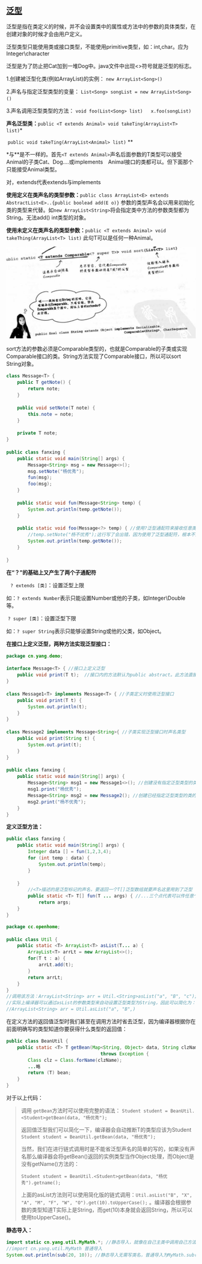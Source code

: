 ## [泛型](https://blog.csdn.net/s10461/article/details/53941091)

泛型是指在类定义的时候，并不会设置类中的属性或方法中的参数的具体类型，在创建对象的时候才会由用户定义。

泛型类型只能使用类或接口类型，不能使用primitive类型，如：int,char。应为Integer\character

泛型是为了防止把Cat加到一堆Dog中。java文件中出现<>符号就是泛型的标志。

1.创建被泛型化类(例如ArrayList)的实例： `new ArrayList<Song>()`

2.声名与指定泛型类型的变量： `List<Song> songList = new ArrayList<Song>()`

3.声名调用泛型类型的方法： `void foo(List<Song> list)   x.foo(songList)`

**声名泛型类：**`public <T extends Animal> void takeTing(ArrayList<T> list)`*

​						`public void takeTing(ArrayList<Animal> list)` **

*与**是不一样的。首先`<T extends Animal>`声名后面参数的T类型可以接受Animal的子类Cat、Dog....或implements　Animal接口的类都可以。但下面那个只能接受Animal类型。

对，extends代表extends与implements

**使用定义在类声名的类型参数：**`public class ArrayList<E> extends AbstractList<E>..{public boolead add(E o)}`      参数的类型声名会以用来初始化类的类型来代替。如`new ArrayList<String>`将会指定类中方法的参数类型都为String。无法add() int类型的对象。

**使用未定义在类声名的类型参数：**`public <T extends Animal> void takeThing(ArrayList<T> list)` 此句T可以是任何一种Animal。

![image-20200225100218257](图片\image-20200225100218257.png)

sort方法的参数必须是Comparable类型的，也就是Comparable的子类或实现Comparable接口的类。String方法实现了Comparable<String>接口，所以可以sort String对象。

```java
class Message<T> {
	public T getNote() {
		return note;
	}

	public void setNote(T note) {
		this.note = note;
	}

	private T note;
}

public class fanxing {
	public static void main(String[] args) {
		Message<String> msg = new Message<>();
		msg.setNote("杨优秀");
		fun(msg);
		foo(msg);
	}
    
	public static void fun(Message<String> temp) {
		System.out.println(temp.getNote());
	}
    
	public static void foo(Message<?> temp) { //使用?泛型通配符来接收任意类型。如果不设置泛型类型写成Message temp，那么默认就是Object类型，下一行的setNote任意类型就不会出错，为了不可以任意修改有了通配符。
	    //temp.setNote("杨不优秀");这行写了会出错，因为使用了泛型通配符，根本不知道temp会是什么类型就直接赋值String肯定会出错。使用了泛型通配符后只能get不能set
		System.out.println(temp.getNote());
	}

}
```

**在“？”的基础上又产生了两个子通配符**

​		` ? extends [类]`：设置泛型上限			

​					如：`? extends Number`表示只能设置Number或他的子类，如Integer\Double等。

​		`? super [类]`：设置泛型下限

​					如：`? super String`表示只能够设置String或他的父类，如Object。

**在接口上定义泛型，两种方法实现泛型接口：**

```java
package cn.yang.demo;

interface Message<T> { //接口上定义泛型
	public void print(T t);  //接口内的方法默认为public abstract。此方法直接 ; 结束
}

class Message1<T> implements Message<T> { //子类定义时使用泛型接口
	public void print(T t) {
		System.out.println(t);
	}
}

class Message2 implements Message<String>{ //子类实现泛型接口时声名类型
	public void print(String t) {
		System.out.print(t);
	}
}

public class fanxing {
	public static void main(String[] args) {
		Message<String> msg1 = new Message1<>(); //创建没有指定泛型类型的类的对象
		msg1.print("杨优秀");
		Message<String> msg2 = new Message2(); //创建已经指定泛型类型的类的对象
		msg2.print("杨不优秀");
	}
}

```

**定义泛型方法：**

```java
public class fanxing {
	public static void main(String[] args) {
		Integer data [] = fun(1,2,3,4);
		for (int temp : data) {
			System.out.println(temp);
		}

	}
		//<T>描述的是泛型标记的声名，要返回一个T[]泛型数组就要声名这里用到了泛型
		public static <T> T[] fun(T ... args) { //...三个点代表可以传任意个参数，包括数组。但可变参数必须在最后，要不然无法分别普通参数。并一个方法只能设置一个可变参数
			return args;
	}
}

```

```java
package cc.openhome;

public class Util {    
    public static <T> ArrayList<T> asList(T... a) {
        ArrayList<T> arrLt = new ArrayList<>();
        for(T t : a) {
            arrLt.add(t);
        }
        return arrLt;
    }
}
//调用该方法：ArrayList<String> arr = Util.<String>asList("a", "B", "c");
//实际上编译器可以通过asList的参数类型来自动设置泛型类型为String，因此可以简化为：
//ArrayList<String> arr = Util.asList("a", "B",)
```

在定义方法的返回值泛型时我们甚至在调用方法时省去泛型，因为编译器根据你在前面明确写的类型知道你要获得什么类型的返回值：

```java
public class BeanUtil {
    public static <T> T getBean(Map<String, Object> data, String clzName)
                                   throws Exception {
        Class clz = Class.forName(clzName);
        ...略
        return (T) bean; 
    }
}
```

对于以上代码：

> 调用 `getBean`方法时可以使用完整的语法：
> `Student student = BeanUtil.<Student>getBean(data, "杨优秀");`
>
> 返回值泛型我们可以简化一下，编译器会自动推断T的类型应该为Student
> `Student student = BeanUtil.getBean(data, "杨优秀");`
>
> 当然，我们在进行链式调用时是不能省泛型声名的简单的写的，如果没有声名那么编译器会将getBean()返回的实例类型当作Object处理，而Object是没有getName()方法的：
>
> `Student student = BeanUtil.<Student>getBean(data, "杨优秀").getname();`
>
> 上面的asList方法则可以使用简化版的链式调用：`Util.asList("B", "X", "A", "M", "F", "W", "O").get(10).toUpperCase();` 。编译器会根据参数的类型知道T实际上是String，而get(10)本身就会返回String，所以可以使用toUpperCase()。

**静态导入：**

```java
import static cn.yang.util.MyMath.*; //静态导入，就像在自己主类中调用自己方法一样直接sub()
//import cn.yang.util.MyMath 普通导入
System.out.println(sub(20, 10)); //静态导入无需写类名，普通导入为MyMath.sub(20,10);
```

